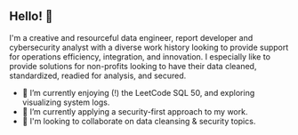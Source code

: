 ## Hello! 👋

I'm a creative and resourceful data engineer, report developer and cybersecurity analyst with a diverse work history looking to provide support for operations efficiency, integration, and innovation.
I especially like to provide solutions for non-profits looking to have their data cleaned, standardized, readied for analysis, and secured.

- 🔭 I’m currently enjoying (!) the LeetCode SQL 50, and exploring visualizing system logs.
- 🌱 I’m currently applying a security-first approach to my work.
- 👯 I'm looking to collaborate on data cleansing & security topics.

